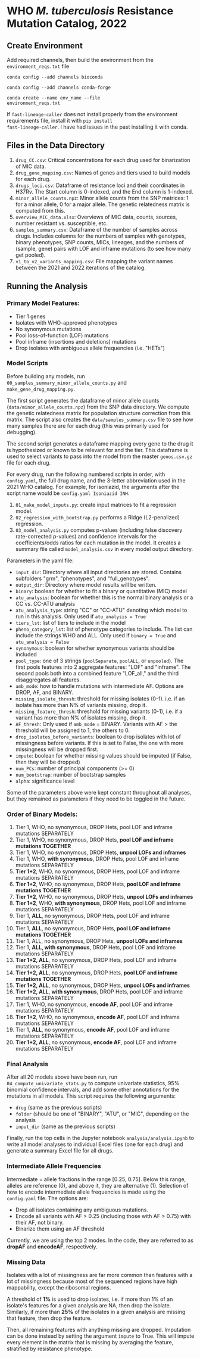 # WHO <i>M. tuberculosis</i> Resistance Mutation Catalog, 2022

## Create Environment

Add required channels, then build the environment from the `environment_reqs.txt` file

<code>conda config --add channels bioconda</code>

<code>conda config --add channels conda-forge</code>

<code>conda create --name env_name --file environment_reqs.txt</code>
    
If <code>fast-lineage-caller</code> does not install properly from the environment requirements file, install it with <code>pip install fast-lineage-caller</code>. I have had issues in the past installing it with conda. 
    
<!-- ## Genotype Annotations

<ul>
    <li>resolved_symbol: gene name</li>
    <li>variant_category</li>
    <ul>
        <li>p: coding variants</li>
        <li>c: synonymous or upstream variants</li>
        <li>n: non-coding variants in <i>rrs/rrl</i></li>
        <li>deletion: large-scale deletion of a gene</li>
    </ul>
    <li>Effect</li>
    <ul>
        <li>upstream_gene_variant</li>
        <li>missense_variant, synonymous_variant, inframe_deletion, inframe_insertion, stop_lost: self-explanatory</li>
        <li>lof: any frameshift, large-scale deletion, nonsense, or loss of start mutation</li>
        <li>initiator_codon_variant: Valine start codon</li>
        <li>stop_retained_variant: variant in the stop codon that did not change it</li>
    </ul>
</ul>

## Phenotype Annotations

<ul>
    <li>Variant binary status</li>
        <ul>
            <li>1 if the variant meets QC and AF > 0.75</li>
            <li>0 if the variant meets QC, and AF < 0.25</li>
            <li>NA if the variant does not meet QC or 0.25 $\leq$ AF $\leq$ 0.75</li>
        </ul>
    <li>Variant allele frequency</li>
        <ul>
            <li>AF if the variant meets QC and AF $\geq$ 0.25</li>
            <li>0 if the variant meets QC and AF < 0.25</li>
            <li>NA if the variant does not meet QC</li>
        </ul>
</ul> -->

## Files in the Data Directory

1. <code>drug_CC.csv</code>: Critical concentrations for each drug used for binarization of MIC data.
2. <code>drug_gene_mapping.csv</code>: Names of genes and tiers used to build models for each drug.
3. <code>drugs_loci.csv</code>: Dataframe of resistance loci and their coordinates in H37Rv. The Start column is 0-indexed, and the End column is 1-indexed.
4. <code>minor_allele_counts.npz</code>: Minor allele counts from the SNP matrices: 1 for a minor allele, 0 for a major allele. The genetic relatedness matrix is computed from this.
5. <code>overview_MIC_data.xlsx</code>: Overviews of MIC data, counts, sources, number resistant vs. susceptible, etc.
6. <code>samples_summary.csv</code>: Dataframe of the number of samples across drugs. Includes columns for the numbers of samples with genotypes, binary phenotypes, SNP counts, MICs, lineages, and the numbers of (sample, gene) pairs with LOF and inframe mutations (to see how many get pooled).
7. <code>v1_to_v2_variants_mapping.csv</code>: File mapping the variant names between the 2021 and 2022 iterations of the catalog.

## Running the Analysis
        
### Primary Model Features:
    
<ul>
    <li>Tier 1 genes</li>
    <li>Isolates with WHO-approved phenotypes</li>
    <li>No synonymous mutations</li>
    <li>Pool loss-of-function (LOF) mutations</li>
    <li>Pool inframe (insertions and deletions) mutations</li>
    <li>Drop isolates with ambiguous allele frequencies (i.e. "HETs")</li>
</ul>
    
### Model Scripts

Before building any models, run <code>00_samples_summary_minor_allele_counts.py</code> and <code>make_gene_drug_mapping.py</code>.

The first script generates the dataframe of minor allele counts (<code>data/minor_allele_counts.npz</code>) from the SNP data directory. We compute the genetic relatedness matrix for population structure correction from this matrix. The script also creates the <code>data/samples_summary.csv</code> file to see how many samples there are for each drug (this was primarily used for debugging).

The second script generates a dataframe mapping every gene to the drug it is hypothesized or known to be relevant for and the tier. This dataframe is used to select variants to pass into the model from the master <code>genos.csv.gz</code> file for each drug. 

For every drug, run the following numbered scripts in order, with `config.yaml`, the full drug name, and the 3-letter abbreviation used in the 2021 WHO catalog. For example, for isoniazid, the arguments after the script name would be `config.yaml Isoniazid INH`. 
  
1. <code>01_make_model_inputs.py</code>: create input matrices to fit a regression model.
2. <code>02_regression_with_bootstrap.py</code> performs a Ridge (L2-penalized) regression. 
3. <code>03_model_analysis.py</code> computes p-values (including false discovery rate-corrected p-values) and confidence intervals for the coefficients/odds ratios for each mutation in the model. It creates a summary file called `model_analysis.csv` in every model output directory.
    
Parameters in the yaml file:
    
<ul>
    <li><code>input_dir</code>: Directory where all input directories are stored. Contains subfolders "grm", "phenotypes", and "full_genotypes".</li>
    <li><code>output_dir</code>: Directory where model results will be written.</li>
    <li><code>binary</code>: boolean for whether to fit a binary or quantitative (MIC) model</li>
    <li><code>atu_analysis</code>: boolean for whether this is the normal binary analysis or a CC vs. CC-ATU analysis</li>
    <li><code>atu_analysis_type</code>: string "CC" or "CC-ATU" denoting which model to run in this analysis. Only used if <code>atu_analysis = True</code></li>
    <li><code>tiers_lst</code>: list of tiers to include in the model</li>
    <li><code>pheno_category_lst</code>: list of phenotype categories to include. The list can include the strings WHO and ALL. Only used if <code>binary = True</code> and <code>atu_analysis = False</code></li>
    <li><code>synonymous</code>: boolean for whether synonymous variants should be included</li>
    <li><code>pool_type</code>: one of 3 strings (<code>poolSeparate</code>, <code>poolALL</code>, or <code>unpooled</code>). The first pools features into 2 aggregate features: "LOF" and "inframe". The second pools both into a combined feature "LOF_all," and the third disaggregates all features.</li>
    <li><code>amb_mode</code>: how to handle mutations with intermediate AF. Options are DROP, AF, and BINARY. </li>
    <li><code>missing_isolate_thresh</code>: threshold for missing isolates (0-1). i.e. if an isolate has more than N% of variants missing, drop it.</li>
    <li><code>missing_feature_thresh</code>: threshold for missing variants (0-1), i.e. if a variant has more than N% of isolates missing, drop it.</li>
    <li><code>AF_thresh</code>: Only used if <code>amb_mode</code> = BINARY. Variants with AF > the threshold will be assigned to 1, the others to 0.</li>
    <li><code>drop_isolates_before_variants</code>: boolean to drop isolates with lot of missingness before variants. If this is set to False, the one with more missingness will be dropped first.</li>
    <li><code>impute</code>: boolean for whether missing values should be imputed (if False, then they will be dropped)</li>
    <li><code>num_PCs</code>: number of principal components (>= 0)</li>
    <li><code>num_bootstrap</code>: number of bootstrap samples</li>
    <li><code>alpha</code>: significance level</li>
</ul>

Some of the parameters above were kept constant throughout all analyses, but they remained as parameters if they need to be toggled in the future. 

### Order of Binary Models:

1. Tier 1, WHO, no synonymous, DROP Hets, pool LOF and inframe mutations SEPARATELY
2. Tier 1, WHO, no synonymous, DROP Hets, <b>pool LOF and inframe mutations TOGETHER</b>
3. Tier 1, WHO, no synonymous, DROP Hets, <b>unpool LOFs and inframes</b>
4. Tier 1, WHO, <b>with synonymous</b>, DROP Hets, pool LOF and inframe mutations SEPARATELY
5. <b>Tier 1+2</b>, WHO, no synonymous, DROP Hets, pool LOF and inframe mutations SEPARATELY
6. <b>Tier 1+2</b>, WHO, no synonymous, DROP Hets, <b>pool LOF and inframe mutations TOGETHER</b>
7. <b>Tier 1+2</b>, WHO, no synonymous, DROP Hets, <b>unpool LOFs and inframes</b>
8. <b>Tier 1+2</b>, WHO, <b>with synonymous</b>, DROP Hets, pool LOF and inframe mutations SEPARATELY
9. Tier 1, <b>ALL</b>, no synonymous, DROP Hets, pool LOF and inframe mutations SEPARATELY
10. Tier 1, <b>ALL</b>, no synonymous, DROP Hets, <b>pool LOF and inframe mutations TOGETHER</b>
11. Tier 1, ALL, no synonymous, DROP Hets, <b>unpool LOFs and inframes</b>
12. Tier 1, <b>ALL, with synonymous</b>, DROP Hets, pool LOF and inframe mutations SEPARATELY
13. <b>Tier 1+2, ALL</b>, no synonymous, DROP Hets, pool LOF and inframe mutations SEPARATELY
14. <b>Tier 1+2, ALL</b>, no synonymous, DROP Hets, <b>pool LOF and inframe mutations TOGETHER</b>
15. <b>Tier 1+2, ALL</b>, no synonymous, DROP Hets, <b>unpool LOFs and inframes</b>
16. <b>Tier 1+2, ALL</b>, <b>with synonymous</b>, DROP Hets, pool LOF and inframe mutations SEPARATELY
17. Tier 1, WHO, no synonymous, <b>encode AF</b>, pool LOF and inframe mutations SEPARATELY
18. <b>Tier 1+2</b>, WHO, no synonymous, <b>encode AF</b>, pool LOF and inframe mutations SEPARATELY
19. Tier 1, <b>ALL</b>, no synonymous, <b>encode AF</b>, pool LOF and inframe mutations SEPARATELY
20. <b>Tier 1+2, ALL</b>, no synonymous, <b>encode AF</b>, pool LOF and inframe mutations SEPARATELY

### Final Analysis

After all 20 models above have been run, run <code>04_compute_univariate_stats.py</code> to compute univariate statistics, 95% binomial confidence intervals, and add some other annotations for the mutations in all models. This script requires the following arguments:

<ul>
    <li><code>drug</code> (same as the previous scripts)</li>
    <li><code>folder</code> (should be one of "BINARY", "ATU", or "MIC", depending on the analysis</li>
    <li><code>input_dir</code> (same as the previous scripts)</li>
</ul>
    
Finally, run the top cells in the Jupyter notebook `analysis/analysis.ipynb` to write all model analyses to individual Excel files (one for each drug) and generate a summary Excel file for all drugs.

### Intermediate Allele Frequencies

Intermediate = allele fractions in the range [0.25, 0.75]. Below this range, alleles are reference (0), and above it, they are alternative (1). Selection of how to encode intermediate allele frequencies is made using the `config.yaml` file. The options are:

<ul>
    <li>Drop all isolates containing any ambiguous mutations.</li>
    <li>Encode all variants with AF > 0.25 (including those with AF > 0.75) with their AF, not binary. </li>
    <li>Binarize them using an AF threshold</li>
</ul>

Currently, we are using the top 2 modes. In the code, they are referred to as <b>dropAF</b> and <b>encodeAF</b>, respectively. 

### Missing Data

Isolates with a lot of missingness are far more common than features with a lot of missingness because most of the sequenced regions have high mappability, except the ribosomal regions. 
    
A threshold of <b>1%</b> is used to drop isolates, i.e. if more than 1% of an isolate's features for a given analysis are NA, then drop the isolate. 
Similarly, if more than <b>25%</b> of the isolates in a given analysis are missing that feature, then drop the feature. 

Then, all remaining features with anything missing are dropped. Imputation can be done instead by setting the argument `impute` to True. This will impute every element in the matrix that is missing by averaging the feature, stratified by resistance phenotype. 
